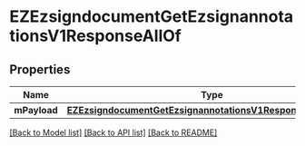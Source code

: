 # EZEzsigndocumentGetEzsignannotationsV1ResponseAllOf

## Properties
Name | Type | Description | Notes
------------ | ------------- | ------------- | -------------
**mPayload** | [**EZEzsigndocumentGetEzsignannotationsV1ResponseMPayload***](EZEzsigndocumentGetEzsignannotationsV1ResponseMPayload.md) |  | 

[[Back to Model list]](../README.md#documentation-for-models) [[Back to API list]](../README.md#documentation-for-api-endpoints) [[Back to README]](../README.md)


